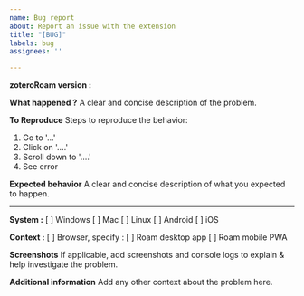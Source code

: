 ```yaml
---
name: Bug report
about: Report an issue with the extension
title: "[BUG]"
labels: bug
assignees: ''

---
```


**zoteroRoam version :**

**What happened ?**
A clear and concise description of the problem.

**To Reproduce**
Steps to reproduce the behavior:
1. Go to '...'
2. Click on '....'
3. Scroll down to '....'
4. See error

**Expected behavior**
A clear and concise description of what you expected to happen.

---

**System :**
[  ] Windows
[  ] Mac
[  ] Linux
[  ] Android
[  ] iOS

**Context :**
[  ] Browser, specify :
[  ] Roam desktop app
[  ] Roam mobile PWA

**Screenshots**
If applicable, add screenshots and console logs to explain & help investigate the problem.

**Additional information**
Add any other context about the problem here.
